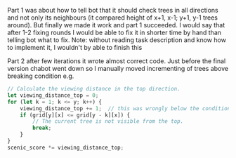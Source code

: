 Part 1 was about how to tell bot that it should check trees in all directions 
and not only its neighbours (it compared height of x+1, x-1; y+1, y-1 trees around).
But finally we made it work and part 1 succeeded.
I would say that after 1-2 fixing rounds I would be able to fix it in shorter time by hand than 
telling bot what to fix.
Note: without reading task description and know how to implement it, I wouldn't by able to finish this

Part 2 after few iterations it wrote almost correct code. Just before the final version chabot went down
so I manually moved incrementing of trees above breaking condition
e.g.
```ts
// Calculate the viewing distance in the top direction.
let viewing_distance_top = 0;
for (let k = 1; k <= y; k++) {
    viewing_distance_top += 1;  // this was wrongly below the condition
    if (grid[y][x] <= grid[y - k][x]) {
        // The current tree is not visible from the top.
        break;
    }
}
scenic_score *= viewing_distance_top;
```
